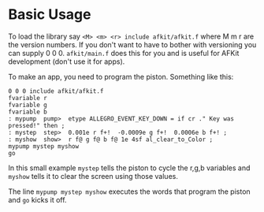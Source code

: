 # Basic Usage

To load the library say `<M> <m> <r> include afkit/afkit.f` where M m r are the version numbers. If you don't want to have to bother with versioning you can supply 0 0 0. `afkit/main.f` does this for you and is useful for AFKit development \(don't use it for apps\).

To make an app, you need to program the piston. Something like this:

```text
0 0 0 include afkit/afkit.f
fvariable r
fvariable g
fvariable b
: mypump  pump>  etype ALLEGRO_EVENT_KEY_DOWN = if cr ." Key was pressed!" then ;
: mystep  step>  0.001e r f+!  -0.0009e g f+!  0.0006e b f+! ;
: myshow  show>  r f@ g f@ b f@ 1e 4sf al_clear_to_Color ;
mypump mystep myshow
go
```

In this small example `mystep` tells the piston to cycle the r,g,b variables and `myshow` tells it to clear the screen using those values.

The line `mypump mystep myshow` executes the words that program the piston and `go` kicks it off.

